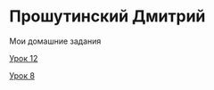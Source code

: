 


# Прошутинский Дмитрий
Мои домашние задания

[Урок 12](https://dman47.github.io/Lesson_12/ "Моё готовое дз")

[Урок 8](https://dman47.github.io/Lesson_8/)
